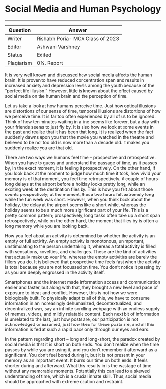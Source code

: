 # Social Media and Human Psychology
---

| Question   | Answer                                                            |
| ---------- | ----------------------------------------------------------------- |
| Writer     |Rishabh Poria- MCA Class of 2023                                    |
| Editor     | Ashwani Varshney                                                      |
| Status     | Edited |
| Plagiarism | 0%. [Report](https://github.com/RishPoria/Srijan-2021/blob/main/articles/plagReports/Social%20Media%20and%20Human%20Psychology.pdf)|
 
It is very well known and discussed how social media affects the human brain. It is proven to have reduced concentration span and results in increased anxiety and depression levels among the youth because of the “perfect life illusion.” However, little is known about the effect caused by social media on the human brain and the perception of time. 

Let us take a look at how humans perceive time. Just how optical illusions are distortions of our sense of time, temporal illusions are distortions of how we perceive time. It is far too often experienced by all of us to be ignored. Think of how ten minutes waiting in a line seems like forever, but a day with your friends seems to just fly by. It is also how we look at some events in the past and realize that it has been that long. It is realized when the fact suddenly dawns upon you that the movie you watched in the theatre and believed to be not too old is now more than a decade old. It makes you suddenly realize you are that old.

There are two ways we humans feel time – prospective and retrospective. When you have to guess and understand the passage of time, as it passes by, in the exact moment, it is feeling it prospectively. On the other hand, if you look back at the moment to judge how much time it took, how vivid your memory is of that moment, you feel time retrospectively. A couple of hours-long delays at the airport before a holiday looks pretty long, while an exciting week at the destination flies by. This is how you felt about those events prospectively; at the moment, those two hours felt extremely long while the fun week was short. However, when you think back about the holiday, the delay at the airport seems like a short while, whereas the holiday seems to be a much more significant part of your life. This is a pretty common pattern; prospectively, long tasks often take up a short span retrospectively, while on the other hand, the moment that flies by is often a long memory while you are looking back.

How you feel about an activity is determined by whether the activity is an empty or full activity. An empty activity is monotonous, unimportant, unstimulating to the person undertaking it, whereas a total activity is filled with sensations, novelties, and challenges. These are the kind of activities that actually make up your life, whereas the empty activities are barely the fillers you do. It is believed that prospective time feels fast when the activity is total because you are not focussed on time. You don’t notice it passing by as you are deeply engrossed in the activity itself. 

Smartphones and the internet made information access and communication easier and faster, but along with that, they brought a new level and pace of exposure to ideas and conflict. However, this is not how we were biologically built. To physically adapt to all of this, we have to consume information in an increasingly dehumanized, decontextualized, and decentralized way, say an infinite scrolling webpage with an endless supply of memes, videos, and mildly relatable content. Each next bit of information is unrelated to the last, just how posts are, our participation is not acknowledged or assumed, just how likes for these posts are, and all this information is fed at such a rapid pace only through our eyes and ears. 

In the pattern regarding short – long and long-short, the paradox created by social media is that it is short on both ends. You don’t realize when the time passes by while you are using it, and you don’t remember it afterward as a significant. You don’t feel bored during it, but it is not present in your memory as an important event. It burns our time on both ends. It feels shorter during and afterward. What this results in is the wastage of time without any memorable moments. Potentially this can lead to a skewed understanding of time, which is a crucial innate skill. Thus, social media should be approached with extreme caution and restraint. 

